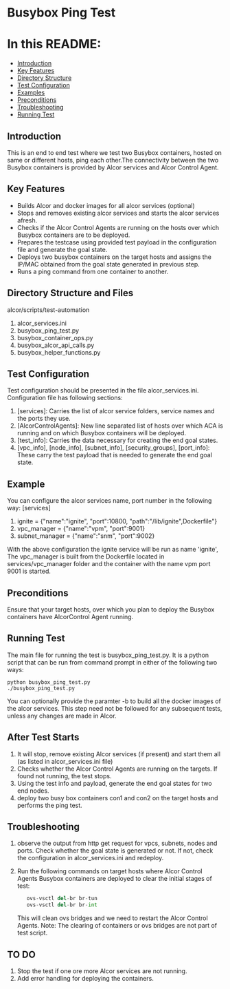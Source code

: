 # Busybox Ping Test

# In this README:
- [Introduction](#Introduction)
- [Key Features](#Key-Features)
- [Directory Structure](#Directory-Structure)
- [Test Configuration](#Test-Configuration)
- [Examples](#Examples)
- [Preconditions](#Preconditions)
- [Troubleshooting](#Troubleshooting)
- [Running Test](#Running-Test)

## Introduction
This is an end to end test where we test two Busybox containers, hosted on same or different hosts, ping each other.The connectivity between the two Busybox containers
is provided by Alcor services and Alcor Control Agent.

## Key Features
  - Builds Alcor and docker images for all alcor services (optional)
  - Stops and removes existing alcor services and starts the alcor services afresh.
  - Checks if the  Alcor Control Agents are running on the hosts over which Busybox containers are to be deployed.
  - Prepares the testcase using provided test payload in the configuration file and generate the goal state.
  - Deploys two busybox containers on the target hosts and assigns the IP/MAC obtained from the goal state generated in previous step.
  - Runs a ping command from one container to another.

## Directory Structure and Files
alcor/scripts/test-automation
1. alcor_services.ini
2. busybox_ping_test.py
3. busybox_container_ops.py
4. busybox_alcor_api_calls.py
5. busybox_helper_functions.py

## Test Configuration
Test configuration should be presented in the file alcor_services.ini. Configuration file has following sections:
1. [services]: Carries the list of alcor service folders, service names and the ports they use.
2. [AlcorControlAgents]: New line separated list of hosts over which ACA is running and on which Busybox containers will be deployed.
3. [test_info]: Carries the data necessary for creating the end goal states.
4. [vpc_info], [node_info], [subnet_info], [security_groups], [port_info]: These carry the test payload that is needed to generate the end goal state.

## Example
You can configure the alcor services name, port number in the following way:
[services]
1. ignite                 = {"name":"ignite", "port":10800, "path":"/lib/ignite",Dockerfile"}
2. vpc_manager            = {"name":"vpm",    "port":9001}
3. subnet_manager         = {"name":"snm",    "port":9002}

With the above configuration the ignite service will be run as name 'ignite',
The vpc_manager is built from the Dockerfile located in services/vpc_manager folder and the container with the name vpm port 9001 is started.

## Preconditions
Ensure that your target hosts, over which you plan to deploy the Busybox containers have AlcorControl Agent running.

## Running Test
The main file for running the test is busybox_ping_test.py. It is a python script that can be run from command prompt in either of the following two ways:
````
python busybox_ping_test.py
./busybox_ping_test.py
````

You can optionally provide the paramter -b to build all the docker images of the alcor services. This step need not be followed for any subsequent tests, unless any changes are made in Alcor.
	
## After Test Starts
1. It will stop, remove existing Alcor services (if present) and start them all (as listed in alcor_services.ini file)
2. Checks whether the Alcor Control Agents are running on the targets. If found not running, the test stops.
3. Using the test info and payload, generate the end goal states for two end nodes.
4. deploy two busy box containers con1 and con2 on the target hosts and performs the ping test.

## Troubleshooting
1) observe the output from http get request for vpcs, subnets, nodes and ports. Check
     whether the goal state is generated or not. If not, check the configuration in
     alcor_services.ini and redeploy.

2) Run the following commands on target hosts where Alcor Control Agents Busybox
       containers are deployed to clear the initial stages of test:
	````python
       ovs-vsctl del-br br-tun
       ovs-vsctl del-br br-int
	````
    This will clean ovs bridges and we need to restart the Alcor Control Agents.
    Note: The clearing of containers or ovs bridges are not part of test script.

## TO DO
1) Stop the test if one ore more Alcor services are not running.
2) Add error handling for deploying the containers.

